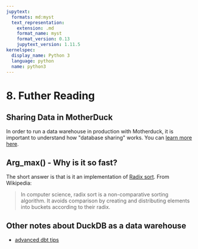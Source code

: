```yaml
---
jupytext:
  formats: md:myst
  text_representation:
    extension: .md
    format_name: myst
    format_version: 0.13
    jupytext_version: 1.11.5
kernelspec:
  display_name: Python 3
  language: python
  name: python3
---
```


# 8. Futher Reading

## Sharing Data in MotherDuck
In order to run a data warehouse in production with Motherduck, it is important to understand how "database sharing" works. You can [learn more here](https://motherduck.com/docs/key-tasks/sharing-data/managing-shares/).

## Arg_max() - Why is it so fast?

The short answer is that is it an implementation of [Radix sort](https://duckdb.org/2021/08/27/external-sorting.html#radix-sort). From Wikipedia:
> In computer science, radix sort is a non-comparative sorting algorithm. It avoids comparison by creating and distributing elements into buckets according to their radix.

## Other notes about DuckDB as a data warehouse

- [advanced dbt tips](https://docs.getdbt.com/docs/build/dbt-tips)